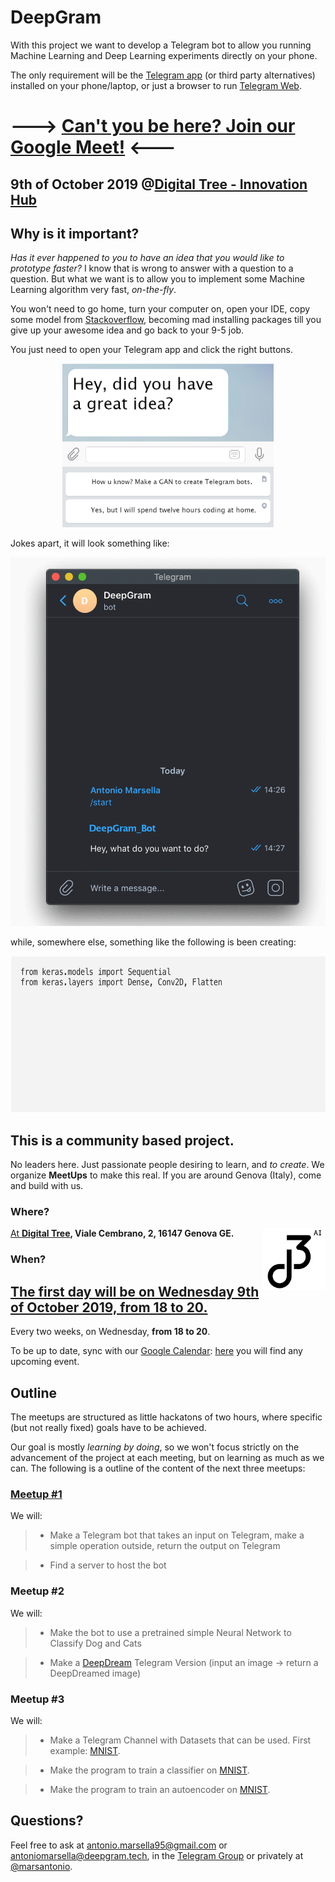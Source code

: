 # DeepGram 

With this project we want to develop a Telegram bot to allow you running Machine Learning and Deep Learning experiments directly on your phone. 

The only requirement will be the [Telegram app](https://telegram.org/apps) (or third party alternatives) installed on your phone/laptop, or just a browser to run [Telegram Web](https://web.telegram.org/).


# ---> [Can't you be here? Join our Google Meet!](https://hangouts.google.com/call/UlHnZ4DYIJ4HuM8CdV0TAEEI) <---
## 9th of October 2019 @[Digital Tree - Innovation Hub](https://digitaltree.ai)

## Why is it important?

_Has it ever happened to you to have an idea that you would like to prototype faster?_ I know that is wrong to answer with a question to a question. But what we want is to allow you to implement some Machine Learning algorithm very fast, _on-the-fly_.

You won't need to go home, turn your computer on, open your IDE, copy some model from [Stackoverflow](https://stackoverflow.com/), becoming mad installing packages till you give up your awesome idea and go back to your 9-5 job.

You just need to open your Telegram app and click the right buttons. 

<p align="center">
  <img width="338" height="262" src="https://github.com/deepgramtech/deepgramtech.github.io/blob/master/img/telegrambot.png?raw=true">
</p>

Jokes apart, it will look something like:

<p align="center">
  <img width="542" height="590" src="https://github.com/deepgramtech/deepgramtech.github.io/blob/master/img/telegif.gif?raw=true">
</p>

while, somewhere else, something like the following is been creating:

<p align="center">
  <img width="650" height="250" src="https://github.com/deepgramtech/deepgramtech.github.io/blob/master/img/modelgif.gif?raw=true">
</p>

## This is a community based project.

No leaders here. Just passionate people desiring to learn, and _to create_. We organize **MeetUps** to make this real. If you are around Genova (Italy), come and build with us. 

### Where?
<a href="https://digitaltree.ai"><img align="right" width="100" height="100" src="https://github.com/deepgramtech/deepgramtech.github.io/blob/master/img/dtblack.png?raw=true">

At **[Digital Tree](https://digitaltree.ai), Viale Cembrano, 2, 16147 Genova GE.**




### When?

## [The first day will be on Wednesday 9th of October 2019, from 18 to 20.](https://www.eventbrite.it/e/biglietti-deepgram1-creiamo-un-bot-per-il-deep-learning-75304514831)

 Every two weeks, on Wednesday, **from 18 to 20**. 
 
 To be up to date, sync with our [Google Calendar](https://calendar.google.com/calendar/embed?src=i8m9ckbo5l0o38bc98ocui6mp8%40group.calendar.google.com&ctz=Europe%2FRome
): [here](https://calendar.google.com/calendar/embed?src=i8m9ckbo5l0o38bc98ocui6mp8%40group.calendar.google.com&ctz=Europe%2FRome) you will find any upcoming event.

## Outline

The meetups are structured as little hackatons of two hours, where specific (but not really fixed) goals have to be achieved. 

Our goal is mostly _learning by doing_, so we won't focus strictly on the advancement of the project at each meeting, but on learning as much as we can. The following is a outline of the content of the next three meetups:


### [Meetup #1](https://www.eventbrite.it/e/biglietti-deepgram1-creiamo-un-bot-per-il-deep-learning-75304514831)

We will:

> - Make a Telegram bot that takes an input on Telegram, make a simple operation outside, return the output on Telegram

> - Find a server to host the bot


### Meetup #2

We will:

> - Make the bot to use a pretrained simple Neural Network to Classify Dog and Cats

> - Make a [DeepDream](https://en.wikipedia.org/wiki/DeepDream) Telegram Version (input an image -> return a DeepDreamed image)



### Meetup #3

We will: 

> - Make a Telegram Channel with Datasets that can be used. First example: [MNIST](http://yann.lecun.com/exdb/mnist/).
 
> - Make the program to train a classifier on [MNIST](http://yann.lecun.com/exdb/mnist/).

> - Make the program to train an autoencoder on [MNIST](http://yann.lecun.com/exdb/mnist/).

## Questions?

Feel free to ask at antonio.marsella95@gmail.com or antoniomarsella@deepgram.tech, in the [Telegram Group](https://t.me/hackademiaitaly) or privately at [@marsantonio](https://t.me/marsantonio).
